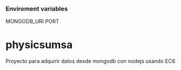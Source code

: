 ### Enviroment variables
MONGODB_URI
PORT

# physicsumsa
Proyecto para adquirir datos desde mongodb con nodejs usando EC6
